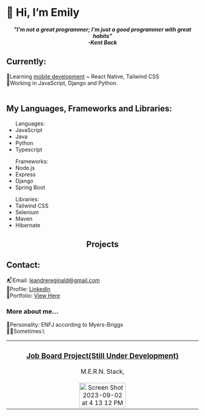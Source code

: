 <h1>👋 Hi, I’m Emily</h1>


***<p quote align='center'>"I'm not a great programmer; I'm just a good programmer with great habits"</br>-Kent Back***

## Currently:
🌱Learning <a href="https://github.com/EmilyJarecki/foodRecipe" target="_blank">mobile development</a> ~ React Native, Tailwind CSS<br>
🔨Working in JavaScript, Django and Python.
<br>
<br>
<h2>My Languages, Frameworks and Libraries:</h2>
<ul>Languages:
<li>JavaScript
<li>Java
<li>Python
<li>Typescript
</ul>
<ul>Frameworks:
<li>Node.js
<li>Express
<li>Django
<li>Spring Boot
</ul>
<ul>Libraries:
<li>Tailwind CSS
<li>Selenium
<li>Maven
<li>Hibernate
</ul>   
<h2 align="center">Projects</h2> 
<table>
<tr>
<td align="center" width="33%">
<h3><a href="https://github.com/rleandre/JobFrontend" target="_blank">Job Board Project(Still Under Development)</a></h3>
M.E.R.N. Stack,
 <br></br>
<img width="50%" alt="Screen Shot 2023-09-02 at 4 13 12 PM" src="https://github.com/rleandre/JobFrontend/blob/main/jobboard/public/images/assets/Home.png">
</td>






<h2>Contact:</h2>
📬Email: <a href="leandrereginald@gmail.com">leandrereginald@gmail.com</a><br>
📌Profile: <a href="www.linkedin.com/in/rleandre1992">LinkedIn</a><br>
🌟Portfolio:  <a href="">View Here</a><br>


<h3>More about me...</h3>
🧬Personality: ENFJ according to Myers-Briggs<br>
🤙🏻Sometimes:\</br>
